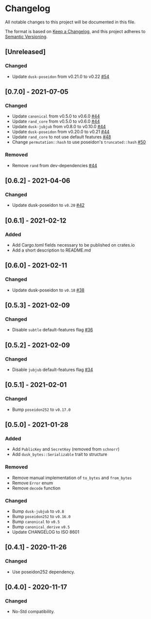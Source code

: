 # Changelog

All notable changes to this project will be documented in this file.

The format is based on [Keep a Changelog](https://keepachangelog.com/en/1.0.0/),
and this project adheres to [Semantic Versioning](https://semver.org/spec/v2.0.0.html).

## [Unreleased]

### Changed

- Update `dusk-poseidon` from v0.21.0 to v0.22 [#54](https://github.com/dusk-network/dusk-pki/issues/54)

## [0.7.0] - 2021-07-05

### Changed

- Update `canonical` from v0.5.0 to v0.6.0 [#44](https://github.com/dusk-network/dusk-pki/issues/44)
- Update `rand_core` from v0.5.0 to v0.6.0 [#44](https://github.com/dusk-network/dusk-pki/issues/44)
- Update `dusk-jubjub` from v0.8.0 to v0.10.0 [#44](https://github.com/dusk-network/dusk-pki/issues/44)
- Update `dusk-poseidon` from v0.20.0 to v0.21 [#44](https://github.com/dusk-network/dusk-pki/issues/44)
- Update `rand_core` to not use default features [#48](https://github.com/dusk-network/dusk-pki/issues/48)
- Change `permutation::hash` to use poseidon's `truncated::hash` [#50](https://github.com/dusk-network/dusk-pki/issues/50)

### Removed

- Remove `rand` from dev-dependencies [#44](https://github.com/dusk-network/dusk-pki/issues/44)

## [0.6.2] - 2021-04-06

### Changed

- Update dusk-poseidon to `v0.20` [#42](https://github.com/dusk-network/dusk-pki/issues/42)

## [0.6.1] - 2021-02-12

### Added

- Add Cargo.toml fields necessary to be published on crates.io
- Add a short description to README.md

## [0.6.0] - 2021-02-11

### Changed

- Update dusk-poseidon to `v0.18` [#38](https://github.com/dusk-network/dusk-pki/issues/38)

## [0.5.3] - 2021-02-09

### Changed

- Disable `subtle` default-features flag [#36](https://github.com/dusk-network/dusk-pki/issues/36)

## [0.5.2] - 2021-02-09

### Changed

- Disable `jubjub` default-features flag [#34](https://github.com/dusk-network/dusk-pki/issues/34)

## [0.5.1] - 2021-02-01

### Changed

- Bump `poseidon252` to `v0.17.0`

## [0.5.0] - 2021-01-28

### Added

- Add `PublicKey` and `SecretKey` (removed from `schnorr`)
- Add `dusk_bytes::Serializable` trait to structure

### Removed

- Remove manual implementation of `to_bytes` and `from_bytes`
- Remove `Error` enum
- Remove `decode` function

### Changed

- Bump `dusk-jubjub` to `v0.8`
- Bump `poseidon252` to `v0.16.0`
- Bump `canonical` to `v0.5`
- Bump `canonical_derive` `v0.5`
- Update CHANGELOG to ISO 8601

## [0.4.1] - 2020-11-26

### Changed

- Use poseidon252 dependency.

## [0.4.0] - 2020-11-17

### Changed

- No-Std compatibility.
